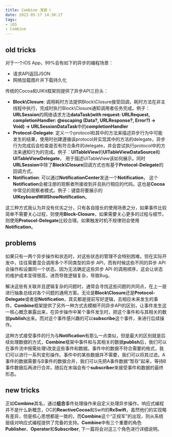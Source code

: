 ```yaml
---
title: Combine 浅尝 Ⅰ
date: 2022-05-17 14:30:27
tags:
- iOS
- Combine
---
```

## old tricks

对于一个iOS App，99%会有如下的异步的编程场景：

- 请求API返回JSON
- 网络加载图片并下载持久化

传统的Cocoa和UIKit框架则提供了异步API三巨头：

- **Block\Closure**: 调用耗时方法提供Block\Closure接受回调，耗时方法在非主线程中执行，完成时执行Block\Closure通知调用者任务完成。例子：**URLSession**的网络请求方法**dataTask(with request: URLRequest, completionHandler: @escaping (Data?, URLResponse?, Error?) -> Void) -> URLSessionDataTask**中的**completionHandler**
- **Protocol-Delegate**: 定义一个protocol和其中的方法来描述异步行为中可能发生的结果，使用时创建遵循该protocol并实现其中的方法的delegate，异步行为完成后会检查是否有符合条件的delegate，并会尝试执行protocol中的方法来通知行为的完成。例子：**UITableView**的**UITableViewDataSource**和**UITableViewDelegate**， 用于描述UITableView该如何展示。同时**URLSession**中除了**Block\Closure**回调方式也有基于**Protocol-Delegate**的回调方式。
- **Notification**: 可以通过**NotificationCenter**发送一个**Notification**， 这个**Notification**会被注册的观察者所接收到并且执行相应的代码。这也是**Cocoa**中常见的观察者模式。例子：键盘将要展示的 **UIKeyboardWillShowNotification**。

这三种方式我认为并没有优劣之分，只有各自擅长的使用场景之分，如果事件比较简单不需要关心过程，则使用**Block-Closure**，如果需要关心更多的过程与细节，则使用**Protocol-Delegate**比较合理。如果触发时机不规律则会使用**Notification**。

## problems

如果只有一两个异步操作和状态时，对这些状态的管理不会特别困难。但在实际开发中，往往需要混合调用多个不同类型的异步 API，而有时候这些不同的异步 API 会操作和设置同一个状态。因为无法确定这些异步 API 的调用顺序，这会让状态的维护成本变得很高，进而导致逻辑复杂，导致Bug。

解决这些有关联并且逻辑复杂的问题时，通常会寻找这些问题的共同点，在上一层进行抽象总结对各个问题的通用方案。无论是**Block\Closure**还是**Protocol-Delegate**或者是**Notification**，其实都是提前写好逻辑，去相应未来发生的事件。**Combine**框架提供了另外一种方式去模糊不同异步API的区别，让事件发生这一核心概念暴露出来，在异步操作中某个事件发生时，把这个事件和与其相关的数据**publish**出来。而对这个事件感兴趣的可以**subscribe**这个事件，来进行后续操作。

这种方式接受事件的行为与**Notification**有那么一点类似，但是最大的区别就是后续处理数据的方式，**Combine**框架中事件和与其相关的数据**publish**后，我们可以在事件流中按需处理\改变这些事件和数据。事件中的数据不符合需要的格式，我们可以进行一系列变形操作。事件中的某些数据并不需要，我们可以将其过滤。A事件的数据需要与B事件的数据合并，我们可以先把A事件数据“暂存”起来，等待B事件数据后再进行合并。随后在末端会有个**subscriber**来接受事件和数据的最终形态。

## new tricks

正如**Combine**其名，通过**组合**事件处理操作来自定义处理异步操作。响应式编程并不是什么新概念，OC的**ReactiveCocoa**和Swift的**RxSwift**，虽然他们的实现略有差异，但是核心思想都是一致的，而**Combine**这个“正规军”的出现，则从系统层级对响应式编程提供了完备的支持。**Combine**中有三个重要的角色**Publisher**、**Operator**和**Subscriber**, 下一篇将会对这三个角色进行详细说明。

## 



